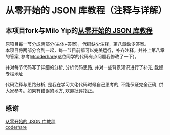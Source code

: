 # 从零开始的 JSON 库教程（注释与详解）

## 本项目fork与Milo Yip的[从零开始的 JSON 库教程](https://github.com/miloyip/json-tutorial)

原项目每一节分成两部分(主体+答案)，代码缺少注释，第八章缺少答案。  
本项目将两部分合到一起，每一节目前都可以完美运行，补齐注释，并补上第八章的答案, 参考自[coderhare](https://github.com/coderhare/json-tutorial)(这位同学的代码有点问题我修改了一下)。

并对每节代码写了详细的分析, 分析代码思路, 并对一些背景知识进行了补充, [教程专栏地址](https://juejin.cn/column/7200653122636398652)

代码注释与思路分析, 是我在学习大佬代码时候自己思考的, 不能保证完全正确, 供大家参考。如果有错误的地方, 欢迎批评指正。

## 感谢
[从零开始的 JSON 库教程](https://github.com/miloyip/json-tutorial)  
[coderhare](https://github.com/coderhare/json-tutorial)
